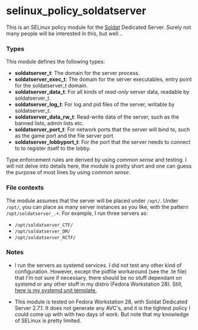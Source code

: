 # selinux_policy_soldatserver

This is an SELinux policy module for the [Soldat](https://soldat.pl/) Dedicated Server.
Surely not many people will be interested in this, but well...

### Types
This module defines the following types:
* **soldatserver\_t**: The domain for the server process.
* **soldatserver\_exec\_t**: The domain for the server executables, entry point for the soldatserver\_t domain.
* **soldatserver\_data\_t**: For all kinds of *read-only* server data, readable by soldatserver\_t.
* **soldatserver\_log\_t**: For log and pid files of the server, writable by soldatserver\_t.
* **soldatserver\_data\_rw\_t**: Read-write data of the server, such as the banned lists, admin lists etc.
* **soldatserver\_port\_t**: For network ports that the server will bind to, such as the game port and the file server port.
* **soldatserver\_lobbyport\_t**: For the port that the server needs to connect to to register itself to the lobby.

Type enforcement rules are derived by using *common sense* and testing.
I will not delve into details here, the module is pretty short and one can
guess the purpose of most lines by using *common sense*.

### File contexts
The module assumes that the server will be placed under `/opt/`.
Under `/opt/`, you can place as many server instances as you like, with the
pattern `/opt/soldatserver_.+`. For example, I run three servers as:
* `/opt/soldatserver_CTF/`
* `/opt/soldatserver_DM/`
* `/opt/soldatserver_RCTF/`

### Notes

* I run the servers as systemd services.
    I did not test any other kind of configuration. However,
    except the pidfile workaround (see the .te file) that I'm not sure if
    necessary, there should be no stuff dependant on systemd or
    any other stuff in my distro (Fedora Workstation 28). Still,
    [here is my systemd unit template.](https://gist.github.com/0c2edf043334f11abdddc5d7613c59a5)

* This module is tested on Fedora Workstation 28, with Soldat Dedicated Server 2.7.1.
    It does not generate any AVC's, and it is the tightest policy I could
    come up with with two days of work. But note that my knowledge of SELinux is
    pretty limited.

